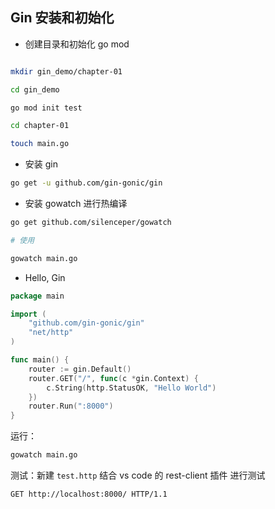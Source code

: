 ## Gin 安装和初始化

- 创建目录和初始化 go mod

```bash

mkdir gin_demo/chapter-01

cd gin_demo

go mod init test

cd chapter-01

touch main.go

```
- 安装 gin

```bash
go get -u github.com/gin-gonic/gin
```

- 安装 gowatch 进行热编译

```bash
go get github.com/silenceper/gowatch

# 使用

gowatch main.go
```

- Hello, Gin

```go
package main

import (
    "github.com/gin-gonic/gin"
    "net/http"
)

func main() {
    router := gin.Default()
    router.GET("/", func(c *gin.Context) {
        c.String(http.StatusOK, "Hello World")
    })
    router.Run(":8000") 
}
```

运行：

```bash
gowatch main.go
```


测试：新建 `test.http` 结合 vs code 的 rest-client 插件 进行测试

```
GET http://localhost:8000/ HTTP/1.1
```